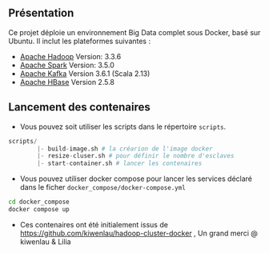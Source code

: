 ## Présentation

Ce projet déploie un environnement Big Data complet sous Docker, basé sur Ubuntu.
Il inclut les plateformes suivantes :

  * [Apache Hadoop](http://hadoop.apache.org/) Version: 3.3.6
  * [Apache Spark](https://spark.apache.org/) Version: 3.5.0
  * [Apache Kafka](https://kafka.apache.org/) Version 3.6.1 (Scala 2.13)
  * [Apache HBase](https://hbase.apache.org/) Version 2.5.8


## Lancement des contenaires

- Vous pouvez soit utiliser les scripts dans le répertoire `scripts`.

```python
scripts/
        |- build-image.sh # la créarion de l'image docker
        |- resize-cluser.sh # pour définir le nombre d'esclaves
        |- start-container.sh # lancer les contenaires
```
- Vous pouvez utiliser docker compose pour lancer les services déclaré dans le ficher `docker_compose/docker-compose.yml` 

```sh
cd docker_compose
docker compose up
```

- Ces contenaires ont été initialement issus de https://github.com/kiwenlau/hadoop-cluster-docker , Un grand merci @ kiwenlau & Lilia
